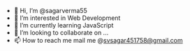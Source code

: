 - 👋 Hi, I’m @sagarverma55
- 👀 I’m interested in Web Development
- 🌱 I’m currently learning JavaScript
- 💞️ I’m looking to collaborate on ...
- 📫 How to reach me mail me @svsagar451758@gmail.com

<!---
sagarverma55/sagarverma55 is a ✨ special ✨ repository because its `README.md` (this file) appears on your GitHub profile.
You can click the Preview link to take a look at your changes.
--->
